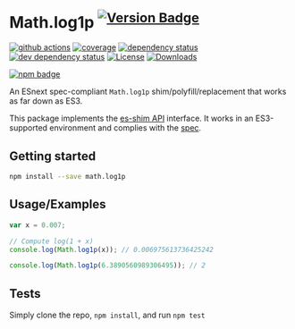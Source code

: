 # Math.log1p <sup>[![Version Badge][npm-version-svg]][package-url]</sup>

[![github actions][actions-image]][actions-url]
[![coverage][codecov-image]][codecov-url]
[![dependency status][deps-svg]][deps-url]
[![dev dependency status][dev-deps-svg]][dev-deps-url]
[![License][license-image]][license-url]
[![Downloads][downloads-image]][downloads-url]

[![npm badge][npm-badge-png]][package-url]

An ESnext spec-compliant `Math.log1p` shim/polyfill/replacement that works as far down as ES3.

This package implements the [es-shim API](https://github.com/es-shims/api) interface. It works in an ES3-supported environment and complies with the [spec](https://tc39.es/ecma262/#sec-math.log1p).

## Getting started

```sh
npm install --save math.log1p
```

## Usage/Examples

```js
var x = 0.007;

// Compute log(1 + x)
console.log(Math.log1p(x)); // 0.006975613736425242

console.log(Math.log1p(6.3890560989306495)); // 2
```

## Tests
Simply clone the repo, `npm install`, and run `npm test`

[package-url]: https://npmjs.org/package/math.log1p
[npm-version-svg]: https://versionbadg.es/es-shims/Math.log1p.svg
[deps-svg]: https://david-dm.org/es-shims/Math.log1p.svg
[deps-url]: https://david-dm.org/es-shims/Math.log1p
[dev-deps-svg]: https://david-dm.org/es-shims/Math.log1p/dev-status.svg
[dev-deps-url]: https://david-dm.org/es-shims/Math.log1p#info=devDependencies
[npm-badge-png]: https://nodei.co/npm/math.log1p.png?downloads=true&stars=true
[license-image]: https://img.shields.io/npm/l/math.log1p.svg
[license-url]: LICENSE
[downloads-image]: https://img.shields.io/npm/dm/math.log1p.svg
[downloads-url]: https://npm-stat.com/charts.html?package=math.log1p
[codecov-image]: https://codecov.io/gh/es-shims/Math.log1p/branch/main/graphs/badge.svg
[codecov-url]: https://app.codecov.io/gh/es-shims/Math.log1p/
[actions-image]: https://img.shields.io/endpoint?url=https://github-actions-badge-u3jn4tfpocch.runkit.sh/es-shims/Math.log1p
[actions-url]: https://github.com/es-shims/Math.log1p/actions
